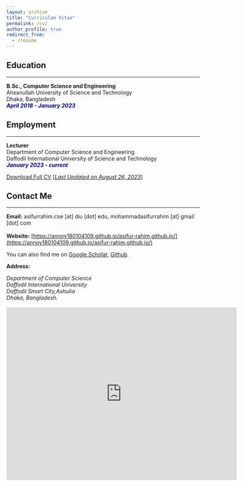 ```yaml
---
layout: archive
title: "Curriculam Vitae"
permalink: /cv/
author_profile: true
redirect_from:
  - /resume
---
```


## Education 
-------------
<b>B.Sc., Computer Science and Engineering</b><br />
Ahsanullah University of Science and Technology<br />
Dhaka, Bangladesh<br />
<i style='color:#000099;'>**April 2018 - January 2023**</i>

## Employment 
-------------
<b>Lecturer</b><br />
Department of Computer Science and Engineering <br/>
Daffodil International University of Science and Technology<br />
<i style='color:#000099;'>**January 2023 - current**</i><br/>


[Download Full CV](https://annoy180104109.github.io/asifur-rahim.github.io/files/AsifurCV.pdf) [<ins>*Last Updated on August 26, 2023*</ins>]

## Contact Me
-------------

**Email:** asifurrahim.cse [at] diu [dot] edu, mohammadasifurrahim [at] gmail [dot] com<br /> 
 <br /> 
**Website:** [https://annoy180104109.github.io/asifur-rahim.github.io/](https://annoy180104109.github.io/asifur-rahim.github.io/) <br />

You can also find me on [Google Scholar](https://scholar.google.com/citations?user=5O9QMxUAAAAJ&hl=en), [Github](https://github.com/Annoy180104109).


**Address:**
<address>
Department of Computer Science <br /> 
Daffodil International University <br /> 
Daffodil Smart City,Ashulia <br />
Dhaka, Bangladesh. <br /> 
</address> 
<br /> 
<iframe src="https://www.google.com/maps/embed?pb=!1m14!1m8!1m3!1d29187.16159450864!2d90.320302!3d23.875601!3m2!1i1024!2i768!4f13.1!3m3!1m2!1s0x3755c23dd12bbc75%3A0x313d214552eabe56!2sDaffodil%20Smart%20City!5e0!3m2!1sen!2sbd!4v1693576919002!5m2!1sen!2sbd" width="600" height="450" style="border:0;" allowfullscreen="" loading="lazy" referrerpolicy="no-referrer-when-downgrade"></iframe>